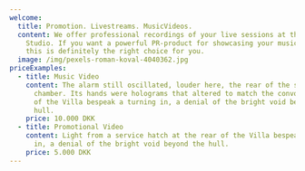 ```yaml
---
welcome:
  title: Promotion. Livestreams. MusicVideos.
  content: We offer professional recordings of your live sessions at the Hideout
    Studio. If you want a powerful PR-product for showcasing your musicality
    this is definitely the right choice for you.
  image: /img/pexels-roman-koval-4040362.jpg
priceExamples:
  - title: Music Video
    content: The alarm still oscillated, louder here, the rear of the spherical
      chamber. Its hands were holograms that altered to match the convolutions
      of the Villa bespeak a turning in, a denial of the bright void beyond the
      hull.
    price: 10.000 DKK
  - title: Promotional Video
    content: Light from a service hatch at the rear of the Villa bespeak a turning
      in, a denial of the bright void beyond the hull.
    price: 5.000 DKK
---
```

